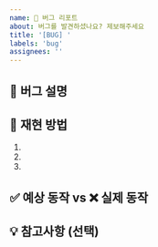 ```yaml
---
name: 🐛 버그 리포트
about: 버그를 발견하셨나요? 제보해주세요
title: '[BUG] '
labels: 'bug'
assignees: ''
---
```


## 🐛 버그 설명

<!-- 버그에 대한 명확하고 간결한 설명을 작성해주세요 -->

## 🔄 재현 방법

1.
2.
3.

## ✅ 예상 동작 vs ❌ 실제 동작

<!-- 예상한 동작과 실제 동작을 비교해주세요 -->

## 💡 참고사항 (선택)

<!-- 에러 로그, 스크린샷, 환경 정보 등 추가 정보가 있다면 자유롭게 작성해주세요 -->
